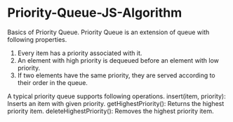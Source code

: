 # Priority-Queue-JS-Algorithm
Basics of Priority Queue.
Priority Queue is an extension of queue with following properties.
1) Every item has a priority associated with it.
2) An element with high priority is dequeued before an element with low priority.
3) If two elements have the same priority, they are served according to their order in the queue.

A typical priority queue supports following operations.
insert(item, priority): Inserts an item with given priority.
getHighestPriority(): Returns the highest priority item.
deleteHighestPriority(): Removes the highest priority item.
